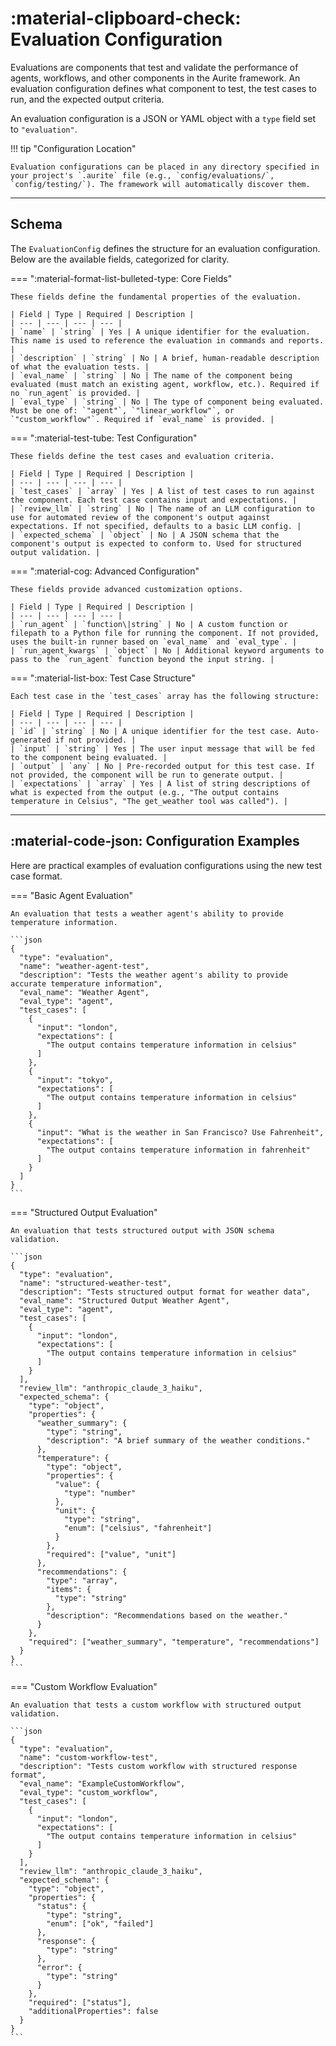 # :material-clipboard-check: Evaluation Configuration

Evaluations are components that test and validate the performance of agents, workflows, and other components in the Aurite framework. An evaluation configuration defines what component to test, the test cases to run, and the expected output criteria.

An evaluation configuration is a JSON or YAML object with a `type` field set to `"evaluation"`.

!!! tip "Configuration Location"

    Evaluation configurations can be placed in any directory specified in your project's `.aurite` file (e.g., `config/evaluations/`, `config/testing/`). The framework will automatically discover them.

---

## Schema

The `EvaluationConfig` defines the structure for an evaluation configuration. Below are the available fields, categorized for clarity.

=== ":material-format-list-bulleted-type: Core Fields"

    These fields define the fundamental properties of the evaluation.

    | Field | Type | Required | Description |
    | --- | --- | --- | --- |
    | `name` | `string` | Yes | A unique identifier for the evaluation. This name is used to reference the evaluation in commands and reports. |
    | `description` | `string` | No | A brief, human-readable description of what the evaluation tests. |
    | `eval_name` | `string` | No | The name of the component being evaluated (must match an existing agent, workflow, etc.). Required if no `run_agent` is provided. |
    | `eval_type` | `string` | No | The type of component being evaluated. Must be one of: `"agent"`, `"linear_workflow"`, or `"custom_workflow"`. Required if `eval_name` is provided. |

=== ":material-test-tube: Test Configuration"

    These fields define the test cases and evaluation criteria.

    | Field | Type | Required | Description |
    | --- | --- | --- | --- |
    | `test_cases` | `array` | Yes | A list of test cases to run against the component. Each test case contains input and expectations. |
    | `review_llm` | `string` | No | The name of an LLM configuration to use for automated review of the component's output against expectations. If not specified, defaults to a basic LLM config. |
    | `expected_schema` | `object` | No | A JSON schema that the component's output is expected to conform to. Used for structured output validation. |

=== ":material-cog: Advanced Configuration"

    These fields provide advanced customization options.

    | Field | Type | Required | Description |
    | --- | --- | --- | --- |
    | `run_agent` | `function\|string` | No | A custom function or filepath to a Python file for running the component. If not provided, uses the built-in runner based on `eval_name` and `eval_type`. |
    | `run_agent_kwargs` | `object` | No | Additional keyword arguments to pass to the `run_agent` function beyond the input string. |

=== ":material-list-box: Test Case Structure"

    Each test case in the `test_cases` array has the following structure:

    | Field | Type | Required | Description |
    | --- | --- | --- | --- |
    | `id` | `string` | No | A unique identifier for the test case. Auto-generated if not provided. |
    | `input` | `string` | Yes | The user input message that will be fed to the component being evaluated. |
    | `output` | `any` | No | Pre-recorded output for this test case. If not provided, the component will be run to generate output. |
    | `expectations` | `array` | Yes | A list of string descriptions of what is expected from the output (e.g., "The output contains temperature in Celsius", "The get_weather tool was called"). |

---

## :material-code-json: Configuration Examples

Here are practical examples of evaluation configurations using the new test case format.

=== "Basic Agent Evaluation"

    An evaluation that tests a weather agent's ability to provide temperature information.

    ```json
    {
      "type": "evaluation",
      "name": "weather-agent-test",
      "description": "Tests the weather agent's ability to provide accurate temperature information",
      "eval_name": "Weather Agent",
      "eval_type": "agent",
      "test_cases": [
        {
          "input": "london",
          "expectations": [
            "The output contains temperature information in celsius"
          ]
        },
        {
          "input": "tokyo",
          "expectations": [
            "The output contains temperature information in celsius"
          ]
        },
        {
          "input": "What is the weather in San Francisco? Use Fahrenheit",
          "expectations": [
            "The output contains temperature information in fahrenheit"
          ]
        }
      ]
    }
    ```

=== "Structured Output Evaluation"

    An evaluation that tests structured output with JSON schema validation.

    ```json
    {
      "type": "evaluation",
      "name": "structured-weather-test",
      "description": "Tests structured output format for weather data",
      "eval_name": "Structured Output Weather Agent",
      "eval_type": "agent",
      "test_cases": [
        {
          "input": "london",
          "expectations": [
            "The output contains temperature information in celsius"
          ]
        }
      ],
      "review_llm": "anthropic_claude_3_haiku",
      "expected_schema": {
        "type": "object",
        "properties": {
          "weather_summary": {
            "type": "string",
            "description": "A brief summary of the weather conditions."
          },
          "temperature": {
            "type": "object",
            "properties": {
              "value": {
                "type": "number"
              },
              "unit": {
                "type": "string",
                "enum": ["celsius", "fahrenheit"]
              }
            },
            "required": ["value", "unit"]
          },
          "recommendations": {
            "type": "array",
            "items": {
              "type": "string"
            },
            "description": "Recommendations based on the weather."
          }
        },
        "required": ["weather_summary", "temperature", "recommendations"]
      }
    }
    ```

=== "Custom Workflow Evaluation"

    An evaluation that tests a custom workflow with structured output validation.

    ```json
    {
      "type": "evaluation",
      "name": "custom-workflow-test",
      "description": "Tests custom workflow with structured response format",
      "eval_name": "ExampleCustomWorkflow",
      "eval_type": "custom_workflow",
      "test_cases": [
        {
          "input": "london",
          "expectations": [
            "The output contains temperature information in celsius"
          ]
        }
      ],
      "review_llm": "anthropic_claude_3_haiku",
      "expected_schema": {
        "type": "object",
        "properties": {
          "status": {
            "type": "string",
            "enum": ["ok", "failed"]
          },
          "response": {
            "type": "string"
          },
          "error": {
            "type": "string"
          }
        },
        "required": ["status"],
        "additionalProperties": false
      }
    }
    ```
